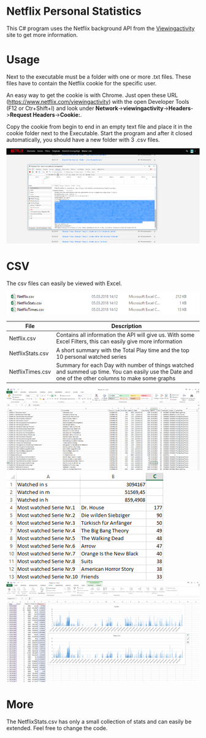 # Netflix Personal Statistics

This C# program uses the Netflix background API from the [Viewingactivity](https://www.netflix.com/viewingactivity) site to get more information.

# Usage

Next to the executable must be a folder with one or more .txt files. These files have to contain the Netflix cookie for the specific user.

An easy way to get the cookie is with Chrome. Just open these URL (https://www.netflix.com/viewingactivity) with the open Developer Tools (F12 or Ctr+Shift+I) and look under **Network**->**viewingactivity**->**Headers**->**Request Headers**->**Cookie:**.

Copy the cookie from begin to end in an empty text file and place it in the cookie folder next to the Executable. Start the program and after it closed automatically, you should have a new folder with 3 .csv files.

![How to get the cookie](images/cookie.png "How to get the cookie")

# CSV

The csv files can easily be viewed with Excel.

![The CSV-Files](images/files.png "The CSV-Files")

File | Description 
--- | --- 
|Netflix.csv|Contains all information the API will give us. With some Excel Filters, this can easily give more information
|NetflixStats.csv|A short summary with the Total Play time and the top 10 personal watched series
|NetflixTimes.csv|Summary for each Day with number of things watched and summed up time. You can easily use the Date and one of the other columns to make some graphs

![Total](images/total.png "Total")
![Stats](images/stats.png "Stats")
![Time](images/time.png "Time")

# More

The NetflixStats.csv has only a small collection of stats and can easily be extended. Feel free to change the code.
